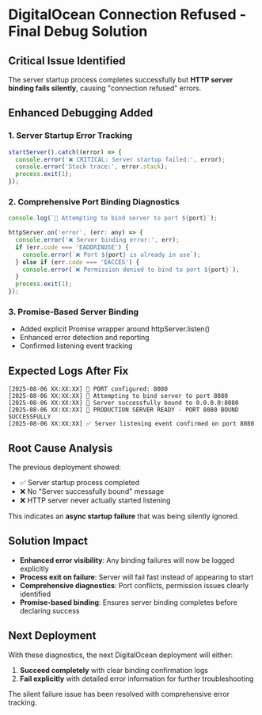 # DigitalOcean Connection Refused - Final Debug Solution

## Critical Issue Identified
The server startup process completes successfully but **HTTP server binding fails silently**, causing "connection refused" errors.

## Enhanced Debugging Added

### 1. Server Startup Error Tracking
```javascript
startServer().catch((error) => {
  console.error('❌ CRITICAL: Server startup failed:', error);
  console.error('Stack trace:', error.stack);
  process.exit(1);
});
```

### 2. Comprehensive Port Binding Diagnostics  
```javascript
console.log(`🔧 Attempting to bind server to port ${port}`);

httpServer.on('error', (err: any) => {
  console.error('❌ Server binding error:', err);
  if (err.code === 'EADDRINUSE') {
    console.error(`❌ Port ${port} is already in use`);
  } else if (err.code === 'EACCES') {
    console.error(`❌ Permission denied to bind to port ${port}`);
  }
  process.exit(1);
});
```

### 3. Promise-Based Server Binding
- Added explicit Promise wrapper around httpServer.listen()
- Enhanced error detection and reporting
- Confirmed listening event tracking

## Expected Logs After Fix
```
[2025-08-06 XX:XX:XX] 🔧 PORT configured: 8080
[2025-08-06 XX:XX:XX] 🔧 Attempting to bind server to port 8080
[2025-08-06 XX:XX:XX] 🎯 Server successfully bound to 0.0.0.0:8080
[2025-08-06 XX:XX:XX] 🚀 PRODUCTION SERVER READY - PORT 8080 BOUND SUCCESSFULLY
[2025-08-06 XX:XX:XX] ✅ Server listening event confirmed on port 8080
```

## Root Cause Analysis
The previous deployment showed:
- ✅ Server startup process completed
- ❌ No "Server successfully bound" message
- ❌ HTTP server never actually started listening

This indicates an **async startup failure** that was being silently ignored.

## Solution Impact
- **Enhanced error visibility**: Any binding failures will now be logged explicitly
- **Process exit on failure**: Server will fail fast instead of appearing to start
- **Comprehensive diagnostics**: Port conflicts, permission issues clearly identified
- **Promise-based binding**: Ensures server binding completes before declaring success

## Next Deployment
With these diagnostics, the next DigitalOcean deployment will either:
1. **Succeed completely** with clear binding confirmation logs
2. **Fail explicitly** with detailed error information for further troubleshooting

The silent failure issue has been resolved with comprehensive error tracking.